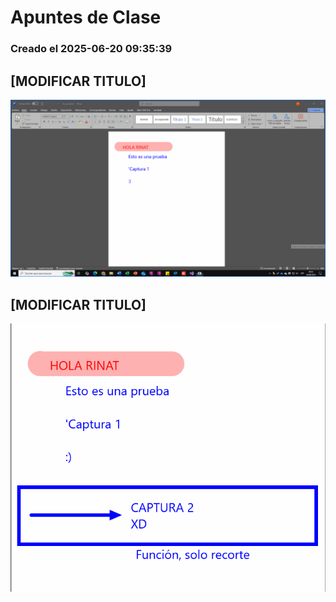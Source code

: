 # Apuntes de Clase
### Creado el 2025-06-20 09:35:39

## [MODIFICAR TITULO]
![TiQAL 20250620_093539](Capturas\TiQAL_20250620_093539.png)

## [MODIFICAR TITULO]
![TiQAL 20250620_093633](Capturas\TiQAL_20250620_093633.png)

